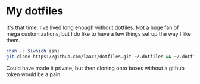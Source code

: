 # My dotfiles 

It's that time. I've lived long enough without dotfiles. Not a huge fan of mega customizations, but I do like to have a few things set up the way I like them.

```bash
chsh -s $(which zsh)
git clone https://github.com/laacz/dotfiles.git ~/.dotfiles && ~/.dotfiles/install.sh 
```

Could have made it private, but then cloning onto boxes without a github token
would be a pain.
